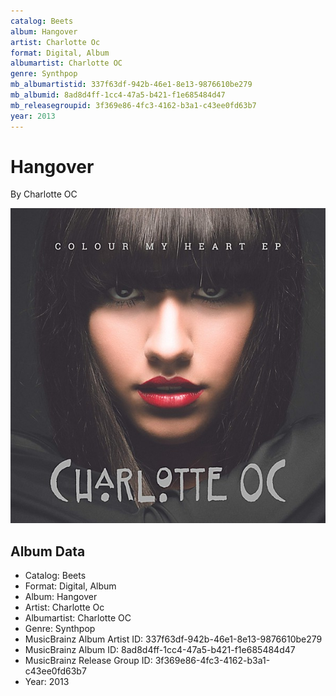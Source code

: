 ```yaml
---
catalog: Beets
album: Hangover
artist: Charlotte Oc
format: Digital, Album
albumartist: Charlotte OC
genre: Synthpop
mb_albumartistid: 337f63df-942b-46e1-8e13-9876610be279
mb_albumid: 8ad8d4ff-1cc4-47a5-b421-f1e685484d47
mb_releasegroupid: 3f369e86-4fc3-4162-b3a1-c43ee0fd63b7
year: 2013
---
```


# Hangover

By Charlotte OC

![](../../assets/beetscovers/Charlotte_Oc-Hangover.jpg)

## Album Data

- Catalog: Beets
- Format: Digital, Album
- Album: Hangover
- Artist: Charlotte Oc
- Albumartist: Charlotte OC
- Genre: Synthpop
- MusicBrainz Album Artist ID: 337f63df-942b-46e1-8e13-9876610be279
- MusicBrainz Album ID: 8ad8d4ff-1cc4-47a5-b421-f1e685484d47
- MusicBrainz Release Group ID: 3f369e86-4fc3-4162-b3a1-c43ee0fd63b7
- Year: 2013

